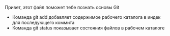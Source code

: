 Привет, этот файл поможет тебе познать основы Git
- Команда git add добавляет содержимое рабочего каталога в индек для последующего коммита
- Команда git status показывает состояния файлов в рабочем каталоге
